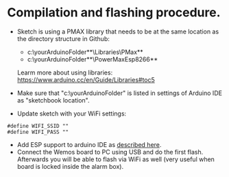 # Compilation and flashing procedure.

* Sketch is using a PMAX library that needs to be at the same location as the directory structure in Github:
    * c:\yourArduinoFolder**\Libraries\PMax**
    * c:\yourArduinoFolder**\PowerMaxEsp8266**

    Learm more about using libraries:
    https://www.arduino.cc/en/Guide/Libraries#toc5

* Make sure that "c:\yourArduinoFolder\" is listed in settings of Arduino IDE as "sketchbook location".
* Update sketch with your WiFi settings:
```
#define WIFI_SSID ""
#define WIFI_PASS ""
```
* Add ESP support to arduino IDE as [described here](http://www.wemos.cc/tutorial/get_started_in_arduino.html).
* Connect the Wemos board to PC using USB and do the first flash.
  Afterwards you will be able to flash via WiFi as well (very useful when board is locked inside the alarm box).

